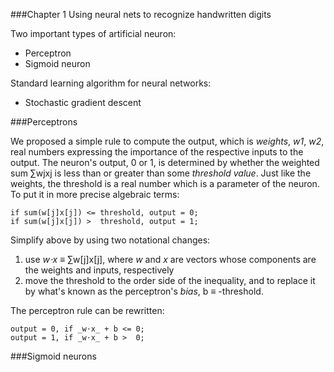 ###Chapter 1 Using neural nets to recognize handwritten digits


Two important types of artificial neuron:
- Perceptron
- Sigmoid neuron

Standard learning algorithm for neural networks:
- Stochastic gradient descent

###Perceptrons

We proposed a simple rule to compute the output, which is _weights_, _w1_, _w2_, real numbers expressing the importance of the respective inputs to the output. The neuron's output, 0 or 1, is determined by whether the weighted sum ∑wjxj is less than or greater than some _threshold value_. Just like the weights, the threshold is a real number which is a parameter of the neuron.</br>
To put it in more precise algebraic terms:

    if sum(w[j]x[j]) <= threshold, output = 0;
    if sum(w[j]x[j]) >  threshold, output = 1;
    
Simplify above by using two notational changes:</br>

1. use _w⋅x_ ≡ ∑w[j]x[j], where _w_ and _x_ are vectors whose components are the weights and inputs, respectively
2. move the threshold to the order side of the inequality, and to replace it by what's known as the perceptron's _bias_, b ≡ -threshold.

The perceptron rule can be rewritten:

    output = 0, if _w⋅x_ + b <= 0;
    output = 1, if _w⋅x_ + b >  0;
    
###Sigmoid neurons
